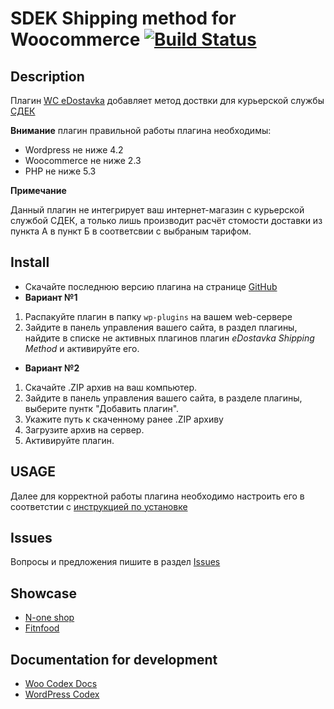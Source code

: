 # SDEK Shipping method for Woocommerce [![Build Status](https://travis-ci.org/kalbac/wc-edostavka.svg)](https://travis-ci.org/kalbac/wc-edostavka)

## Description

Плагин [WC eDostavka](https://github.com/kalbac/wc-edostavka) добавляет метод доствки для курьерской службы [СДЕК](http://edostavka.ru)

**Внимание** плагин правильной работы плагина необходимы:

* Wordpress не ниже 4.2
* Woocommerce не ниже 2.3
* PHP не ниже 5.3

**Примечание**

Данный плагин не интегрирует ваш интернет-магазин с курьерской службой СДЕК, а только лишь производит расчёт стомости доставки из пункта А в пункт Б в соответсвии с выбраным тарифом.

## Install

* Скачайте последнюю версию плагина на странице [GitHub](https://github.com/kalbac/wc-edostavka/releases/latest)
* **Вариант №1**
 1. Распакуйте плагин в папку `wp-plugins` на вашем web-сервере
 2. Зайдите в панель управления вашего сайта, в раздел плагины, найдите в списке не активных плагинов плагин *eDostavka Shipping Method* и активируйте его.
* **Вариант №2**
 1. Скачайте .ZIP архив на ваш компьютер.
 2. Зайдите в панель управления вашего сайта, в разделе плагины, выберите пунтк "Добавить плагин".
 3. Укажите путь к скаченному ранее .ZIP архиву
 4. Загрузите архив на сервер.
 5. Активируйте плагин.
 
## USAGE

Далее для корректной работы плагина необходимо настроить его в соответстии с [инструкцией по установке](http://www.edostavka.ru/website/edostavka/upload/custom/files/WP.pdf)

## Issues

Вопросы и предложения пишите в раздел [Issues](https://github.com/kalbac/wc-edostavka/issues)

## Showcase

* [N-one shop](https://n-one.ru/)
* [Fitnfood](https://fitnfood.ru/)

## Documentation for development

* [Woo Codex Docs](https://docs.woothemes.com/documentation/woocodex/)
* [WordPress Codex](http://codex.wordpress.org/)
 